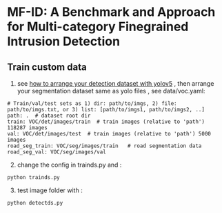 # MF-ID: A Benchmark and Approach for Multi-category Finegrained Intrusion Detection


## Train custom data


1. see [how to arrange your detection dataset with yolov5](https://github.com/ultralytics/yolov5/wiki/Train-Custom-Data) , then arrange your segmentation dataset same as yolo files , see data/voc.yaml:

```
# Train/val/test sets as 1) dir: path/to/imgs, 2) file: path/to/imgs.txt, or 3) list: [path/to/imgs1, path/to/imgs2, ..]
path: .  # dataset root dir
train: VOC/det/images/train  # train images (relative to 'path') 118287 images
val: VOC/det/images/test  # train images (relative to 'path') 5000 images
road_seg_train: VOC/seg/images/train   # road segmentation data
road_seg_val: VOC/seg/images/val
```
   
2. change the config in trainds.py and :

```
python trainds.py 
```

3. test image folder with :

```
python detectds.py
```
